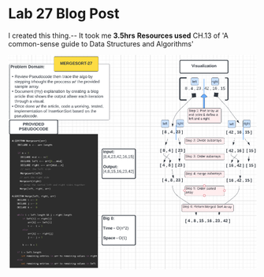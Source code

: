 # Lab 27 Blog Post

I created this thing.-- It took me **3.5hrs**
**Resources used**
CH.13 of 'A common-sense guide to Data Structures and Algorithms'

![img](../assets/Screen%20Shot%202022-07-19%20at%203.25.04%20PM.png)
